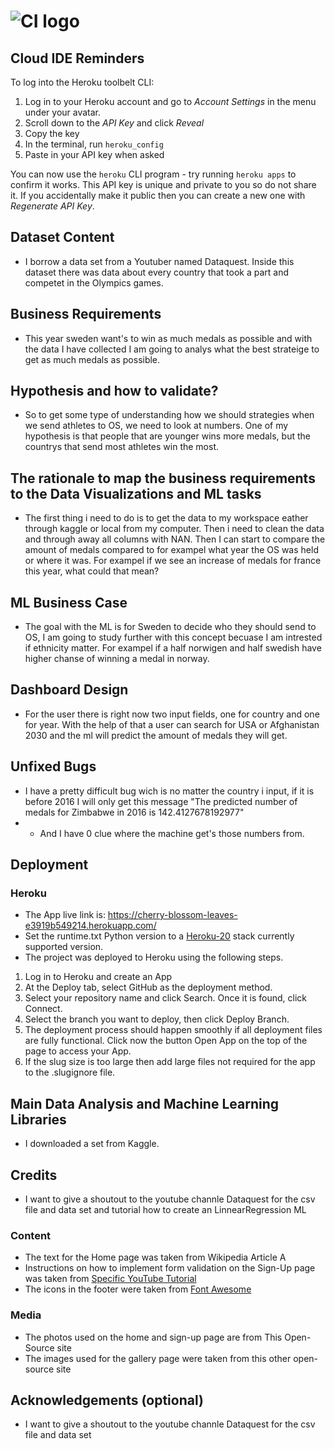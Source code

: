 # ![CI logo](https://codeinstitute.s3.amazonaws.com/fullstack/ci_logo_small.png)


## Cloud IDE Reminders

To log into the Heroku toolbelt CLI:

1. Log in to your Heroku account and go to _Account Settings_ in the menu under your avatar.
2. Scroll down to the _API Key_ and click _Reveal_
3. Copy the key
4. In the terminal, run `heroku_config`
5. Paste in your API key when asked


You can now use the `heroku` CLI program - try running `heroku apps` to confirm it works. This API key is unique and private to you so do not share it. If you accidentally make it public then you can create a new one with _Regenerate API Key_.


## Dataset Content
* I borrow a data set from a Youtuber named Dataquest. Inside this dataset there was data about every country that took a part and competet in the Olympics games. 


## Business Requirements
* This year sweden want's to win as much medals as possible and with the data I have collected I am going to analys what the best strateige to get as much medals as possible. 


## Hypothesis and how to validate?
* So to get some type of understanding how we should strategies when we send athletes to OS, we need to look at numbers. One of my hypothesis is that people that are younger wins more medals, but the countrys that send most athletes win the most.  


## The rationale to map the business requirements to the Data Visualizations and ML tasks
* The first thing i need to do is to get the data to my workspace eather through kaggle or local from my computer. Then i need to clean the data and through away all columns with NAN. Then I can start to compare the amount of medals compared to for exampel what year the OS was held or where it was. For exampel if we see an increase of medals for france this year, what could that mean? 


## ML Business Case
* The goal with the ML is for Sweden to decide who they should send to OS, I am going to study further with this concept becuase I am intrested if ethnicity matter. For exampel if a half norwigen and half swedish have higher chanse of winning a medal in norway. 


## Dashboard Design
* For the user there is right now two input fields, one for country and one for year. With the help of that a user can search for USA or Afghanistan 2030 and the ml will predict the amount of medals they will get. 



## Unfixed Bugs
* I have a pretty difficult bug wich is no matter the country i input, if it is before 2016 I will only get this message "The predicted number of medals for Zimbabwe in 2016 is 142.4127678192977" 
* * And I have 0 clue where the machine get's those numbers from. 

## Deployment
### Heroku

* The App live link is: https://cherry-blossom-leaves-e3919b549214.herokuapp.com/
* Set the runtime.txt Python version to a [Heroku-20](https://devcenter.heroku.com/articles/python-support#supported-runtimes) stack currently supported version.
* The project was deployed to Heroku using the following steps.

1. Log in to Heroku and create an App
2. At the Deploy tab, select GitHub as the deployment method.
3. Select your repository name and click Search. Once it is found, click Connect.
4. Select the branch you want to deploy, then click Deploy Branch.
5. The deployment process should happen smoothly if all deployment files are fully functional. Click now the button Open App on the top of the page to access your App.
6. If the slug size is too large then add large files not required for the app to the .slugignore file.


## Main Data Analysis and Machine Learning Libraries
* I downloaded a set from Kaggle. 


## Credits 

* I want to give a shoutout to the youtube channle Dataquest for the csv file and data set and tutorial how to create an LinnearRegression ML  

### Content 

- The text for the Home page was taken from Wikipedia Article A
- Instructions on how to implement form validation on the Sign-Up page was taken from [Specific YouTube Tutorial](https://www.youtube.com/)
- The icons in the footer were taken from [Font Awesome](https://fontawesome.com/)

### Media

- The photos used on the home and sign-up page are from This Open-Source site
- The images used for the gallery page were taken from this other open-source site



## Acknowledgements (optional)
* I want to give a shoutout to the youtube channle Dataquest for the csv file and data set

